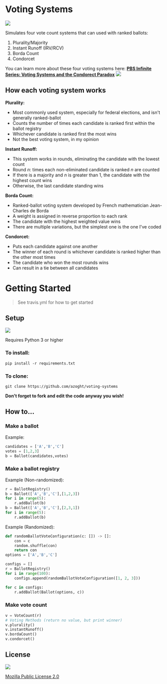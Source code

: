 # Voting Systems
![](https://img.shields.io/badge/made%20with-python-gray&color=?color=f50505&style=for-the-badge)

Simulates four vote count systems that can used with ranked ballots:
1. Plurality/Majority
2. Instant Runoff (IRV/RCV)
3. Borda Count
4. Condorcet

You can learn more about these four voting systems here: [**PBS Infinite Series: Voting Systems and the Condorect Paradox**](https://www.youtube.com/watch?v=HoAnYQZrNrQ)
![](https://image.pbs.org/video-assets/7GRiDXk-asset-mezzanine-16x9-Ju2FaRu.jpg.focalcrop.1200x630.50.10.jpg)

## How each voting system works

**Plurality:**
* Most commonly used system, especially for federal elections, and isn't generally ranked-ballot
* Counts the number of times each candidate is ranked first within the ballot registry
* Whichever candidate is ranked first the most wins
* Not the best voting system, in my opinion

**Instant Runoff:**
* This system works in rounds, eliminating the candidate with the lowest count
* Round _n_: times each non-eliminated candidate is ranked _n_ are counted
* If there is a majority and _n_ is greater than 1, the candidate with the highest count wins
* Otherwise, the last candidate standing wins

**Borda Count:**
* Ranked-ballot voting system developed by French mathematician Jean-Charles de Borda
* A weight is assigned in reverse proportion to each rank
* The candidate with the highest weighted value wins
* There are multiple variations, but the simplest one is the one I've coded

**Condorcet:**
* Puts each candidate against one another
* The winner of each round is whichever candidate is ranked higher than the other most times
* The candidate who won the most rounds wins
* Can result in a tie between all candidates

# Getting Started

> See travis.yml for how to get started

## Setup
![](https://img.shields.io/badge/python-3.8-blue) 

Requires Python 3 or higher

### To install:

```
pip install -r requirements.txt
```

### To clone:

```
git clone https://github.com/azoght/voting-systems
```

__Don't forget to fork and edit the code anyway you wish!__

## How to...

### Make a ballot

Example:
```python
candidates = ['A','B','C']
votes = [1,2,3]
b = Ballot(candidates,votes)
```
### Make a ballot registry

Example (Non-randomized):
```python
r = BallotRegistry()
b = Ballot(['A','B','C'],[1,2,3])
for i in range(5):
    r.addBallot(b)
b = Ballot(['A','B','C'],[2,3,1])
for i in range(5):
    r.addBallot(b)
```
Example (Randomized):
```python
def randomBallotVoteConfiguration(c: []) -> []:
    con = c
    random.shuffle(con)
    return con
options = ['A','B','C']

configs = []
r = BallotRegistry()
for i in range(100):
    configs.append(randomBallotVoteConfiguration([1, 2, 3]))

for c in configs:
    r.addBallot(Ballot(options, c))
```

### Make vote count

```python
v = VoteCount(r)
# Voting Methods (return no value, but print winner)
v.plurality()
v.instantRunoff()
v.bordaCount()
v.condorcet()
```

## License

![](https://img.shields.io/badge/license-mpl2.0-blue&color=?color=2c6ee8)

[Mozilla Public License 2.0](https://www.mozilla.org/en-US/MPL/2.0/)